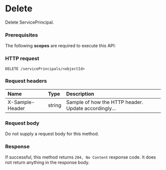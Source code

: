 # Delete

Delete ServicePrincipal.
### Prerequisites
The following **scopes** are required to execute this API: 
### HTTP request
<!-- { "blockType": "ignored" } -->
```http
DELETE /servicePrincipals/<objectId>

```
### Request headers
| Name       | Type | Description|
|:---------------|:--------|:----------|
| X-Sample-Header  | string  | Sample of how the HTTP header. Update accordingly...|

### Request body
Do not supply a request body for this method.


### Response
If successful, this method returns `204, No Content` response code. It does not return anything in the response body.


<!-- uuid: b71fa6a3-967b-4345-988b-d2e58641515f
2015-10-15 04:07:54 UTC -->
<!-- {
  "type": "#page.annotation",
  "description": "Delete",
  "keywords": "",
  "section": "documentation",
  "tocPath": ""
}-->